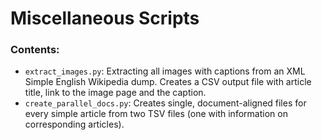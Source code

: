 # Miscellaneous Scripts

### Contents:

- `extract_images.py`: Extracting all images with captions from an XML Simple English Wikipedia dump.
  Creates a CSV output file with article title, link to the image page and the caption.
- `create_parallel_docs.py`: Creates single, document-aligned files for every simple article from two TSV files (one with information on corresponding articles).

